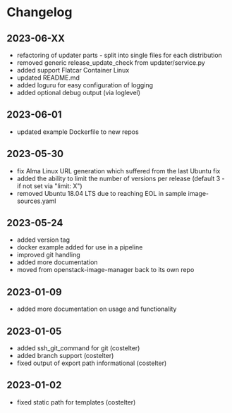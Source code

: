 # Changelog

## 2023-06-XX
- refactoring of updater parts - split into single files for each distribution
- removed generic release_update_check from updater/service.py
- added support Flatcar Container Linux
- updated README.md
- added loguru for easy configuration of logging
- added optional debug output (via loglevel)

## 2023-06-01
- updated example Dockerfile to new repos

## 2023-05-30

- fix Alma Linux URL generation which suffered from the last Ubuntu fix
- added the ability to limit the number of versions per release (default 3 - if not set via "limit: X")
- removed Ubuntu 18.04 LTS due to reaching EOL in sample image-sources.yaml

## 2023-05-24

- added version tag
- docker example added for use in a pipeline
- improved git handling
- added more documentation
- moved from openstack-image-manager back to its own repo

## 2023-01-09

- added more documentation on usage and functionality

## 2023-01-05

- added ssh_git_command for git (costelter)
- added branch support (costelter)
- fixed output of export path informational (costelter)

## 2023-01-02

- fixed static path for templates (costelter)
